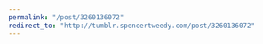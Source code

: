 ```yaml
---
permalink: "/post/3260136072"
redirect_to: "http://tumblr.spencertweedy.com/post/3260136072"
---
```

